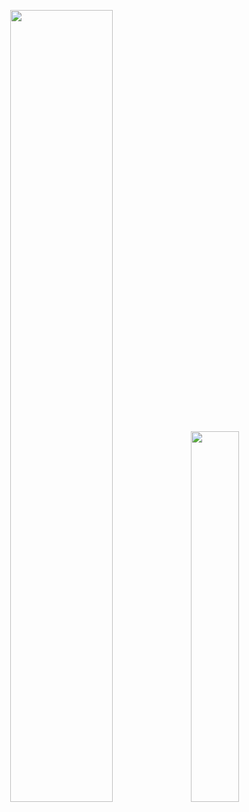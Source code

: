 <p align="center">
  <img src="https://github-readme-stats.vercel.app/api?username=alwaysrice&show_icons=true&theme=transparent&rank_icon=github&hide_border=true&include_all_commits=true&hide=contribs,prs,issues" width="57%" />
  <img src="https://github-readme-stats.vercel.app/api/top-langs/?username=alwaysrice&layout=compact&theme=transparent&hide_border=true&hide_progress=true" width="39%" />
</p>
